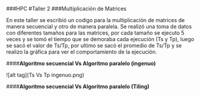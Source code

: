 
###HPC
#Taller 2
###Multiplicación de Matrices

En este taller se escribió un codigo para la multiplicación de matrices de manera secuencial y otro de manera paralela. Se realizó una toma de datos con diferentes tamaños para las matrices, por cada tamaño se ejecuto 5 veces y se tomó el tiempo que se demoraba cada ejecución (Ts y Tp), luego se sacó el valor de Ts/Tp, por ultimo se sacó el promedio de Ts/Tp y se realizo la gráfica para ver el comportamiento de la ejecución.

####**Algoritmo secuencial Vs Algoritmo paralelo (ingenuo)**

![alt tag](Ts Vs Tp ingenuo.png)


####**Algoritmo secuencial Vs Algoritmo paralelo (Tiling)**
